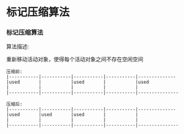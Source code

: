 # 标记压缩算法

### 标记压缩算法

算法描述:

重新移动活动对象，使得每个活动对象之间不存在空闲空间

~~~
压缩前:
|-----------|-----------|-----------|-----------|--------------
|used		|			|used		|			|used
|	     	|			|			|			|
|-----------|-----------|-----------|-----------|---------------

压缩后:
|-----------|-----------|-----------|-----------|--------------
|used		|used		|used		|			|
|	     	|			|			|			|
|-----------|-----------|-----------|-----------|---------------
~~~


